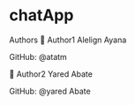 # chatApp

Authors 
👤 Author1 Alelign Ayana

GitHub: @atatm

👤 Author2  Yared Abate

GitHub: @yared Abate
